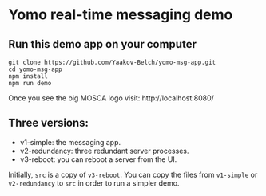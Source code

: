 # Yomo real-time messaging demo

## Run this demo app on your computer

    git clone https://github.com/Yaakov-Belch/yomo-msg-app.git
    cd yomo-msg-app
    npm install
    npm run demo

Once you see the big MOSCA logo visit: http://localhost:8080/

## Three versions:

* v1-simple: the messaging app.
* v2-redundancy: three redundant server processes.
* v3-reboot: you can reboot a server from the UI.

Initially, `src` is a copy of `v3-reboot`.  You can
copy the files from `v1-simple` or `v2-redundancy` to
`src` in order to run a simpler demo.

